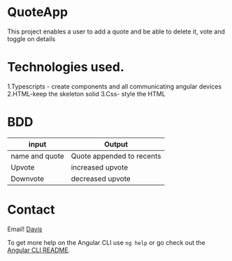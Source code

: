 # QuoteApp

This project enables a user to add a quote and be able to delete it, vote and toggle on details

# Technologies used.

1.Typescripts - create components and all communicating angular devices
2.HTML-keep the skeleton solid
3.Css- style the HTML

# BDD
    
| input  | Output |
| ------------- | ------------- |
|name and quote | Quote appended to recents |
| Upvote  | increased upvote |
| Downvote  | decreased upvote |

# Contact

Email! [Davis](davisdavy96@gmail.com)

To get more help on the Angular CLI use `ng help` or go check out the [Angular CLI README](https://github.com/angular/angular-cli/blob/master/README.md).
